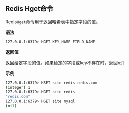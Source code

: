 ## Redis Hget命令

Redis`Hget`命令用于返回哈希表中指定字段的值。

**语法**

```bash
127.0.0.1:6379> HGET KEY_NAME FIELD_NAME
```

**返回值**

返回给定字段的值。如果给定的字段或key不存在时，返回`nil`

**示例**

```bash
127.0.0.1:6379> HSET site redis redis.com
(integer) 1
127.0.0.1:6379> HGET site redis
"redis.com"
127.0.0.1:6379> HGET site mysql
(nil)
```

